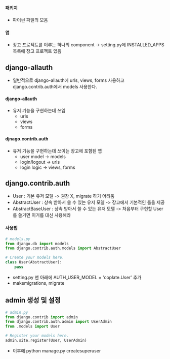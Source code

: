 #### 패키지
* 파이썬 파일의 모음 

#### 앱
* 장고 프로젝트를 이루는 하나의 component -> setting.py에 INSTALLED_APPS 목록에 장고 프로젝트 있음

## django-allauth
* 일반적으로 django-allauth에 urls, views, forms 사용하고 django.contrib.auth에서 models 사용한다.
#### django-allauth
* 유저 기능을 구현하는데 쓰임
  * urls
  * views
  * forms

#### djnago.contrib.auth
* 유저 기능을 구현하는데 쓰이는 장고에 포함된 앱
  * user model -> models
  * login/logout -> urls
  * login logic -> views, forms

## django.contrib.auth
* User : 기본 유저 모델 -> 권장 X, migrate 하기 어려움
* AbstractUser : 상속 받아서 쓸 수 있는 유저 모델 -> 장고에서 기본적인 틀을 제공
* AbstractBaseUser : 상속 받아서 쓸 수 있는 유저 모델 -> 처음부터 구현할 User를 쓸거면 이거를 대신 사용해라

#### 사용법
```python
# models.py
from django.db import models
from django.contrib.auth.models import AbstractUser

# Create your models here.
class User(AbstractUser):
    pass
```
* setting.py 맨 아래에 AUTH_USER_MODEL = 'coplate.User' 추가
* makemigrations, migrate

## admin 생성 및 설정
```python
# admin.py
from django.contrib import admin
from django.contrib.auth.admin import UserAdmin
from .models import User

# Register your models here.
admin.site.register(User, UserAdmin)
```
* 이후에 python manage.py createsuperuser

